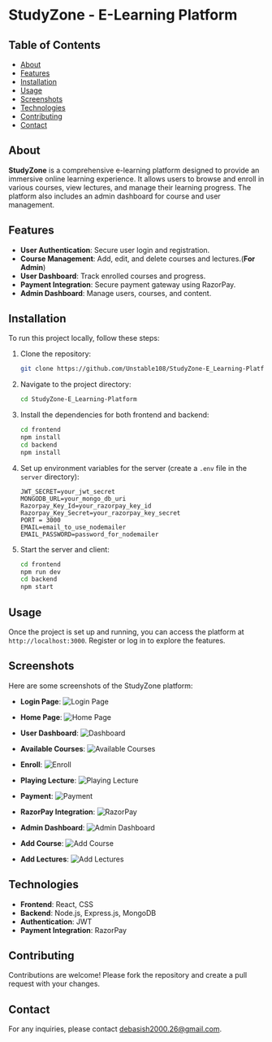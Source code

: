 
# StudyZone - E-Learning Platform

## Table of Contents

- [About](#about)
- [Features](#features)
- [Installation](#installation)
- [Usage](#usage)
- [Screenshots](#screenshots)
- [Technologies](#technologies)
- [Contributing](#contributing)
- [Contact](#contact)

## About

**StudyZone** is a comprehensive e-learning platform designed to provide an immersive online learning experience. It allows users to browse and enroll in various courses, view lectures, and manage their learning progress. The platform also includes an admin dashboard for course and user management.

## Features

- **User Authentication**: Secure user login and registration.
- **Course Management**: Add, edit, and delete courses and lectures.(**For Admin**)
- **User Dashboard**: Track enrolled courses and progress.
- **Payment Integration**: Secure payment gateway using RazorPay.
- **Admin Dashboard**: Manage users, courses, and content.

## Installation

To run this project locally, follow these steps:

1. Clone the repository:
   ```bash
   git clone https://github.com/Unstable108/StudyZone-E_Learning-Platform.git
   ```
2. Navigate to the project directory:
   ```bash
   cd StudyZone-E_Learning-Platform
   ```
3. Install the dependencies for both frontend and backend:
   ```bash
   cd frontend
   npm install
   cd backend
   npm install
   ```
4. Set up environment variables for the server (create a `.env` file in the `server` directory):
   ```env
   JWT_SECRET=your_jwt_secret
   MONGODB_URL=your_mongo_db_uri
   Razorpay_Key_Id=your_razorpay_key_id
   Razorpay_Key_Secret=your_razorpay_key_secret
   PORT = 3000
   EMAIL=email_to_use_nodemailer
   EMAIL_PASSWORD=password_for_nodemailer
   ```
5. Start the server and client:
   ```bash
   cd frontend
   npm run dev
   cd backend
   npm start
   ```

## Usage

Once the project is set up and running, you can access the platform at `http://localhost:3000`. Register or log in to explore the features.

## Screenshots

Here are some screenshots of the StudyZone platform:

- **Login Page**:
  ![Login Page](https://github.com/Unstable108/StudyZone-E_Learning-Platform/blob/master/screenshotes/LoginPage.png)

- **Home Page**:
  ![Home Page](https://github.com/Unstable108/StudyZone-E_Learning-Platform/blob/master/screenshotes/HomePage.png)

- **User Dashboard**:
  ![Dashboard](https://github.com/Unstable108/StudyZone-E_Learning-Platform/blob/master/screenshotes/Dashboard.png)

- **Available Courses**:
  ![Available Courses](https://github.com/Unstable108/StudyZone-E_Learning-Platform/blob/master/screenshotes/Available%20Courses.png)

- **Enroll**:
  ![Enroll](https://github.com/Unstable108/StudyZone-E_Learning-Platform/blob/master/screenshotes/Enroll.png)

- **Playing Lecture**:
  ![Playing Lecture](https://github.com/Unstable108/StudyZone-E_Learning-Platform/blob/master/screenshotes/playingLecture.png)

- **Payment**:
  ![Payment](https://github.com/Unstable108/StudyZone-E_Learning-Platform/blob/master/screenshotes/payment.png)

- **RazorPay Integration**:
  ![RazorPay](https://github.com/Unstable108/StudyZone-E_Learning-Platform/blob/master/screenshotes/RazorPay.png)

- **Admin Dashboard**:
  ![Admin Dashboard](https://github.com/Unstable108/StudyZone-E_Learning-Platform/blob/master/screenshotes/adminDashboard.png)

- **Add Course**:
  ![Add Course](https://github.com/Unstable108/StudyZone-E_Learning-Platform/blob/master/screenshotes/addCourse.png)

- **Add Lectures**:
  ![Add Lectures](https://github.com/Unstable108/StudyZone-E_Learning-Platform/blob/master/screenshotes/addLectures.png)

## Technologies

- **Frontend**: React, CSS
- **Backend**: Node.js, Express.js, MongoDB
- **Authentication**: JWT
- **Payment Integration**: RazorPay

## Contributing

Contributions are welcome! Please fork the repository and create a pull request with your changes.


## Contact

For any inquiries, please contact [debasish2000.26@gmail.com](mailto:debasish2000.26@gmail.com).
